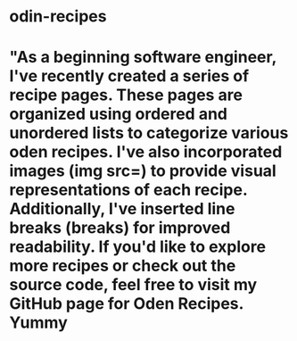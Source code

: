 # odin-recipes
# "As a beginning software engineer, I've recently created a series of recipe pages. These pages are organized using ordered and unordered lists to categorize various oden recipes. I've also incorporated images (img src=) to provide visual representations of each recipe. Additionally, I've inserted line breaks (breaks) for improved readability. If you'd like to explore more recipes or check out the source code, feel free to visit my GitHub page for Oden Recipes. Yummy
